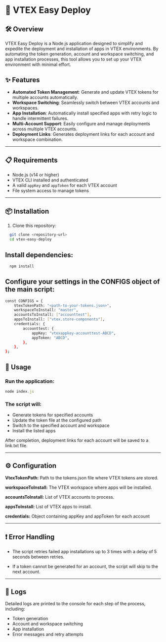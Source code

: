 # 🚀 VTEX Easy Deploy

## 🛠 Overview

VTEX Easy Deploy is a Node.js application designed to simplify and expedite the deployment and installation of apps in VTEX environments. By automating the token generation, account and workspace switching, and app installation processes, this tool allows you to set up your VTEX environment with minimal effort.

## ✨ Features

- **Automated Token Management**: Generate and update VTEX tokens for multiple accounts automatically.
- **Workspace Switching**: Seamlessly switch between VTEX accounts and workspaces.
- **App Installation**: Automatically install specified apps with retry logic to handle intermittent failures.
- **Multi-Account Support**: Easily configure and manage deployments across multiple VTEX accounts.
- **Deployment Links**: Generates deployment links for each account and workspace combination.

---

## 📋 Requirements

- Node.js (v14 or higher)
- VTEX CLI installed and authenticated
- A valid `appKey` and `appToken` for each VTEX account
- File system access to manage tokens

---

## 📦 Installation

1. Clone this repository:
 
 ```bash
   git clone <repository-url>
   cd vtex-easy-deploy
  ```

## Install dependencies:

  ```bash  
    npm install
  ```

## Configure your settings in the CONFIGS object of the main script:

```bash  
const CONFIGS = {
    VtexTokenPath: "<path-to-your-tokens.json>",
    workspaceToInstall: "master",
    accountsToInstall: ["accounttest"],
    appsToInstall: ["vtex.store-components"],
    credentials: {
        accounttest: {
            appKey: "vtexappkey-accounttest-ABCD",
            appToken: "ABCD",
        },
    },
};
```

## 🚀 Usage

### Run the application:

```javascript
node index.js
```

### The script will:
- Generate tokens for specified accounts
- Update the token file at the configured path
- Switch to the specified account and workspace
- Install the listed apps

After completion, deployment links for each account will be saved to a link.txt file.

---

## ⚙️ Configuration

**VtexTokenPath:** Path to the tokens.json file where VTEX tokens are stored.

**workspaceToInstall:** The VTEX workspace where apps will be installed.

**accountsToInstall:** List of VTEX accounts to process.

**appsToInstall:** List of VTEX apps to install.

**credentials:** Object containing appKey and appToken for each account

---

## ❗ Error Handling

- The script retries failed app installations up to 3 times with a delay of 5 seconds between retries.

- If a token cannot be generated for an account, the script will skip to the next account.

---

## 📜 Logs

Detailed logs are printed to the console for each step of the process, including:

- Token generation
- Account and workspace switching
- App installation
- Error messages and retry attempts

